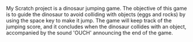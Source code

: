 My Scratch project is a dinosaur jumping game. The objective of this game is to guide the dinosaur to avoid colliding with objects (eggs and rocks) by using the space key to make it jump. The game will keep track of the jumping score, and it concludes when the dinosaur collides with an object, accompanied by the sound 'OUCH' announcing the end of the game.
